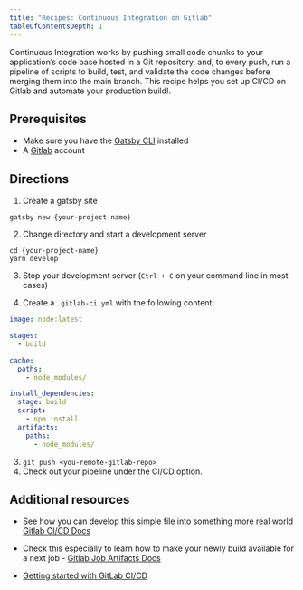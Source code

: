 ```yaml
---
title: "Recipes: Continuous Integration on Gitlab"
tableOfContentsDepth: 1
---
```


Continuous Integration works by pushing small code chunks to your application’s code base hosted in a Git repository, and, to every push, run a pipeline of scripts to build, test, and validate the code changes before merging them into the main branch. This recipe helps you set up CI/CD on Gitlab and automate your production build!.

## Prerequisites

- Make sure you have the [Gatsby CLI](/docs/gatsby-cli) installed
- A [Gitlab](https://gitlab.com/) account

## Directions

1. Create a gatsby site

```shell
gatsby new {your-project-name}
```

2. Change directory and start a development server

```shell
cd {your-project-name}
yarn develop
```

3. Stop your development server (`Ctrl + C` on your command line in most cases)

4. Create a `.gitlab-ci.yml` with the following content:

```yaml
image: node:latest

stages:
  - build

cache:
  paths:
    - node_modules/

install_dependencies:
  stage: build
  script:
    - npm install
  artifacts:
    paths:
      - node_modules/
```

3. `git push <you-remote-gitlab-repo>`
4. Check out your pipeline under the CI/CD option.

## Additional resources

- See how you can develop this simple file into something more real world [Gitlab CI/CD Docs](https://docs.gitlab.com/ee/ci/README.html)
- Check this especially to learn how to make your newly build available for a next job - [Gitlab Job Artifacts Docs](https://docs.gitlab.com/ee/ci/pipelines/job_artifacts.html)

- [Getting started with GitLab CI/CD](https://gitlab.com/help/ci/quick_start/README)
